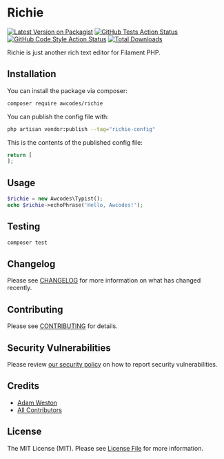 # Richie

[![Latest Version on Packagist](https://img.shields.io/packagist/v/awcodes/richie.svg?style=flat-square)](https://packagist.org/packages/awcodes/richie)
[![GitHub Tests Action Status](https://img.shields.io/github/actions/workflow/status/awcodes/richie/run-tests.yml?branch=main&label=tests&style=flat-square)](https://github.com/awcodes/richie/actions?query=workflow%3Arun-tests+branch%3Amain)
[![GitHub Code Style Action Status](https://img.shields.io/github/actions/workflow/status/awcodes/richie/fix-php-code-styling.yml?branch=main&label=code%20style&style=flat-square)](https://github.com/awcodes/richie/actions?query=workflow%3A"Fix+PHP+code+styling"+branch%3Amain)
[![Total Downloads](https://img.shields.io/packagist/dt/awcodes/richie.svg?style=flat-square)](https://packagist.org/packages/awcodes/richie)

Richie is just another rich text editor for Filament PHP.

## Installation

You can install the package via composer:

```bash
composer require awcodes/richie
```

You can publish the config file with:

```bash
php artisan vendor:publish --tag="richie-config"
```

This is the contents of the published config file:

```php
return [
];
```

## Usage

```php
$richie = new Awcodes\Typist();
echo $richie->echoPhrase('Hello, Awcodes!');
```

## Testing

```bash
composer test
```

## Changelog

Please see [CHANGELOG](CHANGELOG.md) for more information on what has changed recently.

## Contributing

Please see [CONTRIBUTING](.github/CONTRIBUTING.md) for details.

## Security Vulnerabilities

Please review [our security policy](../../security/policy) on how to report security vulnerabilities.

## Credits

- [Adam Weston](https://github.com/awcodes)
- [All Contributors](../../contributors)

## License

The MIT License (MIT). Please see [License File](LICENSE.md) for more information.
